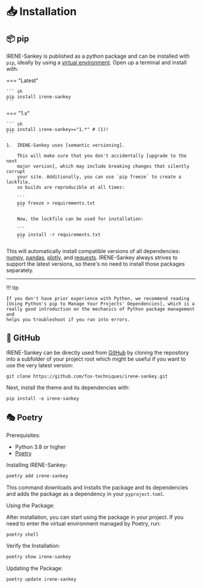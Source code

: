 # 📥 Installation 

## 📦 pip 

IRENE-Sankey is published as a python package and can be installed with
`pip`, ideally by using a [virtual environment]. Open up a terminal and install with:

=== "Latest"

    ``` sh
    pip install irene-sankey
    ```

=== "1.x"

    ``` sh
    pip install irene-sankey=="1.*" # (1)!
    ```

    1.  IRENE-Sankey uses [semantic versioning].

        This will make sure that you don't accidentally [upgrade to the next
        major version], which may include breaking changes that silently corrupt
        your site. Additionally, you can use `pip freeze` to create a lockfile,
        so builds are reproducible at all times:

        ```
        pip freeze > requirements.txt
        ```

        Now, the lockfile can be used for installation:

        ```
        pip install -r requirements.txt
        ```

This will automatically install compatible versions of all dependencies:
[numpy], [pandas], [plotly], and [requests]. IRENE-Sankey always strives to support the latest versions, so there's no need to
install those packages separately.

---

!!! tip

    If you don't have prior experience with Python, we recommend reading
    [Using Python's pip to Manage Your Projects' Dependencies], which is a
    really good introduction on the mechanics of Python package management and
    helps you troubleshoot if you run into errors.

  [Python package]: https://pypi.org/project/irene-sankey/
  [virtual environment]: https://realpython.com/what-is-pip/#using-pip-in-a-python-virtual-environment
  [semantic versioning]: https://semver.org/
  [Using Python's pip to Manage Your Projects' Dependencies]: https://realpython.com/what-is-pip/


## 🐙 GitHub

IRENE-Sankey can be directly used from [GitHub] by cloning the
repository into a subfolder of your project root which might be useful if you
want to use the very latest version:

```
git clone https://github.com/fox-techniques/irene-sankey.git
```

Next, install the theme and its dependencies with:

```
pip install -e irene-sankey
```

## 🎭 Poetry

Prerequisites:

- Python 3.8 or higher
- [Poetry]

Installing IRENE-Sankey:

```bash
poetry add irene-sankey
```

This command downloads and installs the package and its dependencies and adds the package as a dependency in your `pyproject.toml`.

Using the Package:

After installation, you can start using the package in your project. If you need to enter the virtual environment managed by Poetry, run:

```bash
poetry shell
```

Verify the Installation:

```bash
poetry show irene-sankey
```

Updating the Package:

```bash
poetry update irene-sankey
```

  [IRENE-Sankey]: https://pypi.org/project/irene-sankey/
  [GitHub]: https://github.com/fox-techniques/irene-sankey
  [numpy]: https://pypi.org/project/numpy/
  [pandas]: https://pypi.org/project/pandas/
  [plotly]: https://pypi.org/project/plotly/
  [requests]: https://pypi.org/project/requests/
  [Poetry]: https://python-poetry.org/docs/#installation